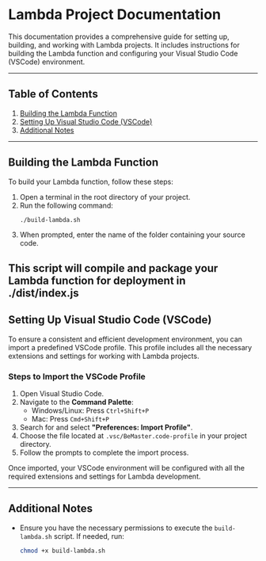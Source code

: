 # Lambda Project Documentation

This documentation provides a comprehensive guide for setting up, building, and working with Lambda projects. It includes instructions for building the Lambda function and configuring your Visual Studio Code (VSCode) environment.

---

## Table of Contents

1. [Building the Lambda Function](#building-the-lambda-function)
2. [Setting Up Visual Studio Code (VSCode)](#setting-up-visual-studio-code-vscode)
3. [Additional Notes](#additional-notes)

---

## Building the Lambda Function

To build your Lambda function, follow these steps:

1. Open a terminal in the root directory of your project.
2. Run the following command:
   ```bash
   ./build-lambda.sh
   ```
3. When prompted, enter the name of the folder containing your source code.

## This script will compile and package your Lambda function for deployment in ./dist/index.js

## Setting Up Visual Studio Code (VSCode)

To ensure a consistent and efficient development environment, you can import a predefined VSCode profile. This profile includes all the necessary extensions and settings for working with Lambda projects.

### Steps to Import the VSCode Profile

1. Open Visual Studio Code.
2. Navigate to the **Command Palette**:
   - Windows/Linux: Press `Ctrl+Shift+P`
   - Mac: Press `Cmd+Shift+P`
3. Search for and select **"Preferences: Import Profile"**.
4. Choose the file located at `.vsc/BeMaster.code-profile` in your project directory.
5. Follow the prompts to complete the import process.

Once imported, your VSCode environment will be configured with all the required extensions and settings for Lambda development.

---

## Additional Notes

- Ensure you have the necessary permissions to execute the `build-lambda.sh` script. If needed, run:
  ```bash
  chmod +x build-lambda.sh
  ```

